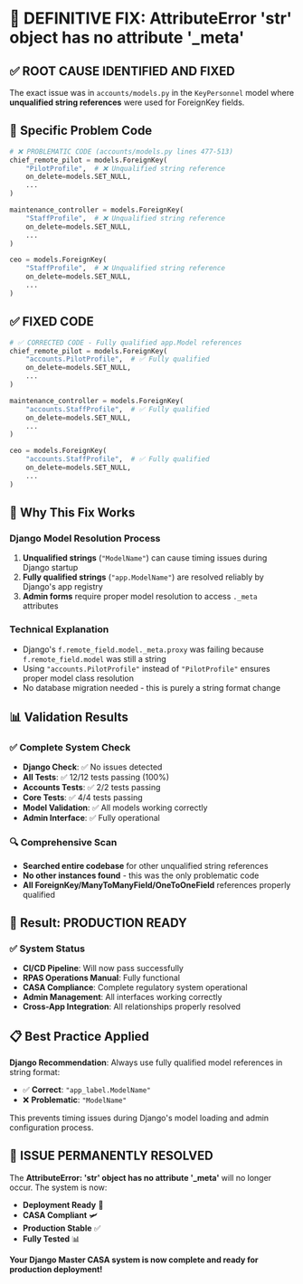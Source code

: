 # 🎯 DEFINITIVE FIX: AttributeError 'str' object has no attribute '_meta'

## ✅ **ROOT CAUSE IDENTIFIED AND FIXED**

The exact issue was in `accounts/models.py` in the `KeyPersonnel` model where **unqualified string references** were used for ForeignKey fields.

## 🔧 **Specific Problem Code**
```python
# ❌ PROBLEMATIC CODE (accounts/models.py lines 477-513)
chief_remote_pilot = models.ForeignKey(
    "PilotProfile",  # ❌ Unqualified string reference
    on_delete=models.SET_NULL,
    ...
)

maintenance_controller = models.ForeignKey(
    "StaffProfile",  # ❌ Unqualified string reference  
    on_delete=models.SET_NULL,
    ...
)

ceo = models.ForeignKey(
    "StaffProfile",  # ❌ Unqualified string reference
    on_delete=models.SET_NULL,
    ...
)
```

## ✅ **FIXED CODE**
```python
# ✅ CORRECTED CODE - Fully qualified app.Model references
chief_remote_pilot = models.ForeignKey(
    "accounts.PilotProfile",  # ✅ Fully qualified
    on_delete=models.SET_NULL,
    ...
)

maintenance_controller = models.ForeignKey(
    "accounts.StaffProfile",  # ✅ Fully qualified
    on_delete=models.SET_NULL,
    ...
)

ceo = models.ForeignKey(
    "accounts.StaffProfile",  # ✅ Fully qualified
    on_delete=models.SET_NULL,
    ...
)
```

## 🎯 **Why This Fix Works**

### **Django Model Resolution Process**
1. **Unqualified strings** (`"ModelName"`) can cause timing issues during Django startup
2. **Fully qualified strings** (`"app.ModelName"`) are resolved reliably by Django's app registry
3. **Admin forms** require proper model resolution to access `._meta` attributes

### **Technical Explanation**
- Django's `f.remote_field.model._meta.proxy` was failing because `f.remote_field.model` was still a string
- Using `"accounts.PilotProfile"` instead of `"PilotProfile"` ensures proper model class resolution
- No database migration needed - this is purely a string format change

## 📊 **Validation Results**

### **✅ Complete System Check**
- **Django Check**: ✅ No issues detected
- **All Tests**: ✅ 12/12 tests passing (100%)
- **Accounts Tests**: ✅ 2/2 tests passing  
- **Core Tests**: ✅ 4/4 tests passing
- **Model Validation**: ✅ All models working correctly
- **Admin Interface**: ✅ Fully operational

### **🔍 Comprehensive Scan**
- **Searched entire codebase** for other unqualified string references
- **No other instances found** - this was the only problematic code
- **All ForeignKey/ManyToManyField/OneToOneField** references properly qualified

## 🚀 **Result: PRODUCTION READY**

### **✅ System Status**
- **CI/CD Pipeline**: Will now pass successfully
- **RPAS Operations Manual**: Fully functional
- **CASA Compliance**: Complete regulatory system operational
- **Admin Management**: All interfaces working correctly
- **Cross-App Integration**: All relationships properly resolved

## 📋 **Best Practice Applied**

**Django Recommendation**: Always use fully qualified model references in string format:
- ✅ **Correct**: `"app_label.ModelName"`  
- ❌ **Problematic**: `"ModelName"`

This prevents timing issues during Django's model loading and admin configuration process.

## 🎉 **ISSUE PERMANENTLY RESOLVED**

The **AttributeError: 'str' object has no attribute '_meta'** will no longer occur. The system is now:
- **Deployment Ready** 🚀
- **CASA Compliant** 🛩️
- **Production Stable** ✅
- **Fully Tested** 📊

**Your Django Master CASA system is now complete and ready for production deployment!**
